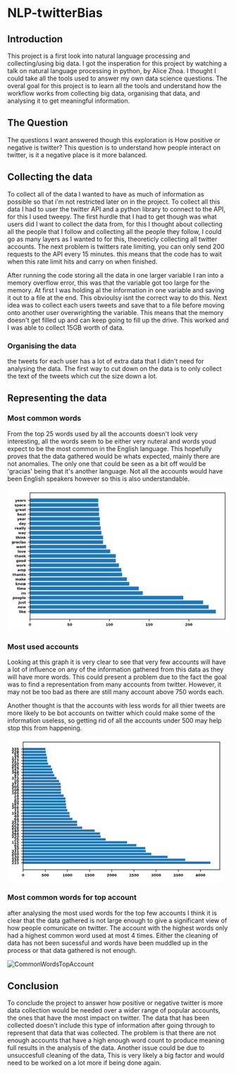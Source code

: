 # NLP-twitterBias
## Introduction
This project is a first look into natural language processing and collecting/using big data. I got the insperation for this project by watching a talk on natural language processing in python, by Alice Zhoa. I thought I could take all the tools used to answer my own data science questions. The overal goal for this project is to learn all the tools and understand how the workflow works from collecting big data, organising that data, and analysing it to get meaningful information. 

## The Question
The questions I want answered though this exploration is How positive or negative is twitter? This question is to understand how people interact on twitter, is it a negative place is it more balanced.

## Collecting the data
  To collect all of the data I wanted to have as much of information as possible so that i'm not restricted later on in the project. To collect all this data I had to user the twitter API and a python library to connect to the API, for this I used tweepy. The first hurdle that I had to get though was what users did I want to collect the data from, for this I thought about collecting all the people that I follow and collecting all the people they follow, I could go as many layers as I wanted to for this, theoreticly collecting all twitter accounts. The next problem is twitters rate limiting, you can only send 200 requests to the API every 15 minutes. this means that the code has to wait when this rate limit hits and carry on when finished.
  
After running the code storing all the data in one larger variable I ran into a memory overflow error, this was that the variable got too large for the memory. At first I was holding al the information in one variable and saving it out to a file at the end. This obvioulsy isnt the correct way to do this. Next idea was to collect each users tweets and save that to a file before moving onto another user overwrighting the variable. This means that the memory doesn't get filled up and can keep going to fill up the drive. This worked and I was able to collect 15GB worth of data.
  
### Organising the data
the tweets for each user has a lot of extra data that I didn't need for analysing the data. The first way to cut down on the data is to only collect the text of the tweets which cut the size down a lot.


## Representing the data
### Most common words
From the top 25 words used by all the accounts doesn't look very interesting, all the words seem to be either very nuteral and words youd expect to be the most common in the English language. This hopefully proves that the data gathered would be whats expected, mainly there are not anomalies. The only one that could be seen as a bit off would be 'gracias' being that it's another language. Not all the accounts would have been English speakers however so this is also understandable.

![commonWords](/images/commonWords.png)

### Most used accounts
Looking at this graph it is very clear to see that very few accounts will have a lot of influence on any of the information gathered from this data as they will have more words. This could present a problem due to the fact the goal was to find a representation from many accounts from twitter. However, it may not be too bad as there are still many account above 750 words each.

Another thought is that the accounts with less words for all thier tweets are more likely to be bot accounts on twitter which could make some of the information useless, so getting rid of all the accounts under 500 may help stop this from happening.

![usedAccounts](/images/mostUsedAccounts.png)

### Most common words for top account
after analysing the most used words for the top few accounts I think it is clear that the data gathered is not large enough to give a significant view of how people comunicate on twitter. The account with the highest words only had a highest common word used at most 4 times. Either the cleaning of data has not been sucessful and words have been muddled up in the process or that data gathered is not enough. 

![CommonWordsTopAccount](/images/commonWordsTopAccount)

## Conclusion
To conclude the project to answer how positive or negative twitter is more data collection would be needed over a wider range of popular accounts, the ones that have the most impact on twitter. The data that has been collected doesn't include this type of information after going through to represent that data that was collected. The problem is that there are not enough accounts that have a high enough word count to produce meaning full results in the analysis of the data. Another issue could be due to unsuccesfull cleaning of the data, This is very likely a big factor and would need to be worked on a lot more if being done again.